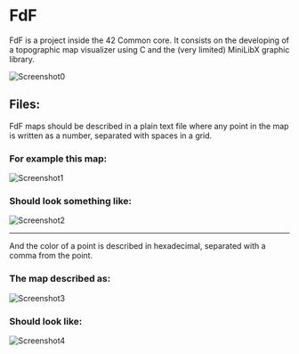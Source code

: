 # FdF
FdF is a project inside the 42 Common core. It consists on the developing of a topographic map visualizer using C and the (very limited) MiniLibX graphic library.

![Screenshot0](https://github.com/luna7111/fdf/blob/main/images/t1_map_render.png?raw=true "A screenshot of the program rendering a map with a sea and some mountains")

## Files:
FdF maps should be described in a plain text file where any point in the map is written as a number, separated with spaces in a grid.
### For example this map:

![Screenshot1](https://github.com/luna7111/fdf/blob/main/images/basic_grid_file_screenshot.png?raw=true "basic_grid.fdf screenshot")

### Should look something like:

![Screenshot2](https://github.com/luna7111/fdf/blob/main/images/basic_grid_render_screenshot.png?raw=true "basic_grid.fdf render screenshot")

---

And the color of a point is described in hexadecimal, separated with a comma from the point.

### The map described as:

![Screenshot3](https://github.com/luna7111/fdf/blob/main/images/colored_grid_file_screenshot.png?raw=true "colored_grid.fdf screenshot")

### Should look like:

![Screenshot4](https://github.com/luna7111/fdf/blob/main/images/colored_grid_render_screenshot.png?raw=true "colored_grid.fdf render screenshot")